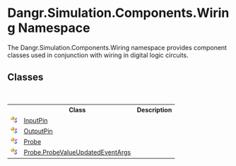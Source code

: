# Dangr.Simulation.Components.Wiring Namespace
 

The Dangr.Simulation.Components.Wiring namespace provides component classes used in conjunction with wiring in digital logic circuits.


## Classes
&nbsp;<table><tr><th></th><th>Class</th><th>Description</th></tr><tr><td>![Public class](media/pubclass.gif "Public class")</td><td><a href="T_Dangr_Simulation_Components_Wiring_InputPin">InputPin</a></td><td /></tr><tr><td>![Public class](media/pubclass.gif "Public class")</td><td><a href="T_Dangr_Simulation_Components_Wiring_OutputPin">OutputPin</a></td><td /></tr><tr><td>![Public class](media/pubclass.gif "Public class")</td><td><a href="T_Dangr_Simulation_Components_Wiring_Probe">Probe</a></td><td /></tr><tr><td>![Public class](media/pubclass.gif "Public class")</td><td><a href="T_Dangr_Simulation_Components_Wiring_Probe_ProbeValueUpdatedEventArgs">Probe.ProbeValueUpdatedEventArgs</a></td><td /></tr></table>&nbsp;
